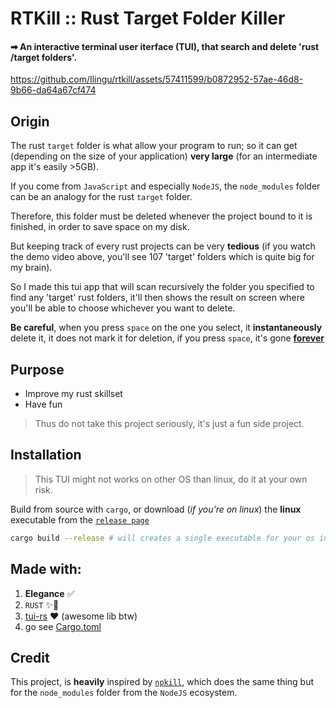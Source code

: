 # RTKill :: Rust Target Folder Killer

#### ➡ An interactive terminal user iterface (TUI), that search and delete 'rust /target folders'.

https://github.com/Ilingu/rtkill/assets/57411599/b0872952-57ae-46d8-9b66-da64a67cf474

## Origin

The rust `target` folder is what allow your program to run; so it can get (depending on the size of your application) **very large** (for an intermediate app it's easily >5GB).

If you come from `JavaScript` and especially `NodeJS`, the `node_modules` folder can be an analogy for the rust `target` folder.

Therefore, this folder must be deleted whenever the project bound to it is finished, in order to save space on my disk.

But keeping track of every rust projects can be very **tedious** (if you watch the demo video above, you'll see 107 'target' folders which is quite big for my brain).

So I made this tui app that will scan recursively the folder you specified to find any 'target' rust folders, it'll then shows the result on screen where you'll be able to choose whichever you want to delete.

**Be careful**, when you press `space` on the one you select, it **instantaneously** delete it, it does not mark it for deletion, if you press `space`, it's gone <ins>**forever**</ins>

## Purpose

- Improve my rust skillset
- Have fun

> Thus do not take this project seriously, it's just a fun side project.

## Installation

> This TUI might not works on other OS than linux, do it at your own risk.

Build from source with `cargo`, or download (_if you're on linux_) the **linux** executable from the [`release page`](https://github.com/Ilingu/rtkill/releases)

```bash
cargo build --release # will creates a single executable for your os in ./target/release, named "rtkill" (with the associated executable extension in your os)
```

## Made with:

1. **Elegance** ✅
2. `RUST` ✨🦀
3. [tui-rs](https://github.com/fdehau/tui-rs) ♥ (awesome lib btw)
4. go see [Cargo.toml](/Cargo.toml)

## Credit

This project, is **heavily** inspired by [`npkill`](https://github.com/voidcosmos/npkill), which does the same thing but for the `node_modules` folder from the `NodeJS` ecosystem.
